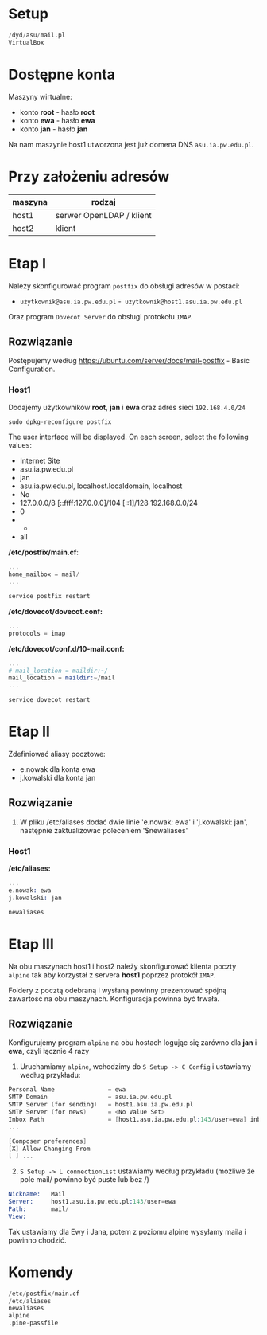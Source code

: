 # Setup

```s
/dyd/asu/mail.pl
VirtualBox
```

# Dostępne konta

Maszyny wirtualne:
- konto **root** - hasło **root**
- konto **ewa** - hasło **ewa**
- konto **jan** - hasło **jan**

Na nam maszynie host1 utworzona jest już domena DNS `asu.ia.pw.edu.pl`.

# Przy założeniu adresów

| maszyna | rodzaj                   |
|---------|--------------------------|
| host1   | serwer OpenLDAP / klient |
| host2   | klient                   |


# Etap I

Należy skonfigurować program `postfix` do obsługi adresów w postaci:
- `użytkownik@asu.ia.pw.edu.pl`
-` użytkownik@host1.asu.ia.pw.edu.pl`

Oraz program `Dovecot Server` do obsługi protokołu `IMAP`.

## Rozwiązanie

Postępujemy według https://ubuntu.com/server/docs/mail-postfix - Basic Configuration.

### Host1

Dodajemy użytkowników **root**, **jan** i **ewa** oraz adres sieci `192.168.4.0/24`
```s
sudo dpkg-reconfigure postfix
```
The user interface will be displayed. On each screen, select the following values:
- Internet Site
- asu.ia.pw.edu.pl
- jan
- asu.ia.pw.edu.pl, localhost.localdomain, localhost
- No
- 127.0.0.0/8 [::ffff:127.0.0.0]/104 [::1]/128 192.168.0.0/24
- 0
- +
- all

**/etc/postfix/main.cf**:
```s
...
home_mailbox = mail/
...
```

```s
service postfix restart
```

**/etc/dovecot/dovecot.conf:**
```s
...
protocols = imap
```

**/etc/dovecot/conf.d/10-mail.conf:**
```s
...
# mail_location = maildir:~/
mail_location = maildir:~/mail
...
```

```s
service dovecot restart
```

# Etap II

Zdefiniować aliasy pocztowe:
- e.nowak dla konta ewa
- j.kowalski dla konta jan

## Rozwiązanie

1. W pliku /etc/aliases dodać dwie linie 'e.nowak: ewa' i 'j.kowalski: jan', następnie zaktualizować poleceniem '$newaliases'

### Host1

**/etc/aliases:**
```s
...
e.nowak: ewa
j.kowalski: jan
```

```s
newaliases
```

# Etap III

Na obu maszynach host1 i host2 należy skonfigurować klienta poczty `alpine` tak aby korzystał z servera **host1** poprzez protokół `IMAP`.

Foldery z pocztą odebraną i wysłaną powinny prezentować spójną zawartość na obu maszynach. Konfiguracja powinna być trwała.

## Rozwiązanie

Konfigurujemy program `alpine` na obu hostach logując się zarówno dla **jan** i **ewa**, czyli łącznie 4 razy
1. Uruchamiamy `alpine`, wchodzimy do `S Setup -> C Config` i ustawiamy według przykładu:

```s
Personal Name               = ewa
SMTP Domain                 = asu.ia.pw.edu.pl
SMTP Server (for sending)   = host1.asu.ia.pw.edu.pl
SMTP Server (for news)      = <No Value Set>
Inbox Path                  = [host1.asu.ia.pw.edu.pl:143/user=ewa] inbox
...

[Composer preferences]
[X] Allow Changing From
[ ] ...
```

2. `S Setup -> L connectionList` ustawiamy według przykładu (możliwe że pole mail/ powinno być puste lub bez /)

```s
Nickname:   Mail
Server:     host1.asu.ia.pw.edu.pl:143/user=ewa
Path:       mail/
View:
```

Tak ustawiamy dla Ewy i Jana, potem z poziomu alpine wysyłamy maila i powinno chodzić.

# Komendy

```s
/etc/postfix/main.cf
/etc/aliases
newaliases
alpine
.pine-passfile
```
